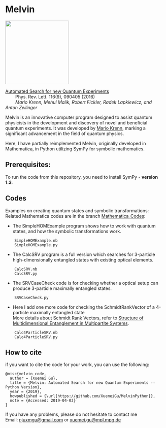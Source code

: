 # Melvin

<img src="https://github.com/XuemeiGu/MelvinPython/assets/37003667/7748ab20-3a26-4a3d-bd34-629b676d2b29" width="200"/>

[Automated Search for new Quantum Experiments](https://doi.org/10.1103/PhysRevLett.116.090405)\
&nbsp;&nbsp;&nbsp;&nbsp;&nbsp;&nbsp;&nbsp;&nbsp;Phys. Rev. Lett. 116(9), 090405 (2016)\
&nbsp;&nbsp;&nbsp;&nbsp;&nbsp;&nbsp;&nbsp;&nbsp;*Mario Krenn, Mehul Malik, Robert Fickler, Radek Lapkiewicz, and Anton Zeilinger*


Melvin is an innovative computer program designed to assist quantum physicists in the development and discovery of novel and beneficial quantum experiments. It was developed by [Mario Krenn](https://mariokrenn.wordpress.com/), marking a significant advancement in the field of quantum physics.

Here, I have partially reimplemented Melvin, originally developed in Mathematica, in Python utilizing SymPy for symbolic mathematics.

## Prerequisites:

To run the code from this repository, you need to install SymPy - **version 1.3**.

## Codes

Examples on creating quantum states and symbolic transformations: \
Related Mathematica codes are in the branch [Mathematica_Codes](https://github.com/XuemeiGu/MelvinPython/tree/Mathematica_Codes):

* The SimpleHOMExample program shows how to work with quantum states, and how the symbolic transformations work.
```
    SimpleHOMExample.nb
    SimpleHOMExample.py
```
* The CalcSRV program is a full version which searches for 3-particle high-dimensionally entangled states with existing optical elements.	
```
    CalcSRV.nb
    CalcSRV.py
```
* The SRVCaseCheck code is for checking whether a optical setup can produce 3-particle maximally entangled states. 
```
    SRVCaseCheck.py
```

* Here I add one more code for checking the SchmidtRankVector of a 4-particle maximally entangled state\
  More details about Schmidt Rank Vectors, refer to [Structure of Multidimensional Entanglement in Multipartite Systems](https://doi.org/10.1103/PhysRevLett.110.030501). 
```
    Calc4ParticleSRV.nb
    Calc4ParticleSRV.py
```

## How to cite
if you want to cite the code for your work, you can use the following:
```
@misc{melvin_code,
  author = {Xuemei Gu},
  title = {Melvin: Automated Search for new Quantum Experiments -- Python Version},
  year = {2019},
  howpublished = {\url{https://github.com/XuemeiGu/MelvinPython}},
  note = {Accessed: 2019-04-03}
}
```

If you have any problems, please do not hesitate to contact me\
Email: njuxmgu@gmail.com or xuemei.gu@mpl.mpg.de
 
 

  
  


   
